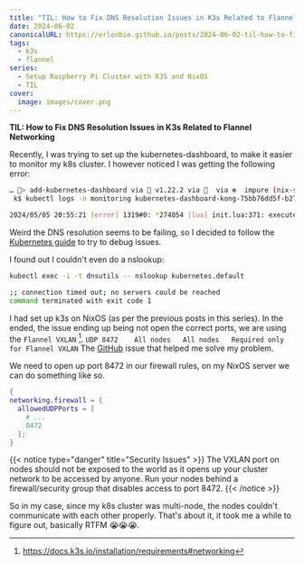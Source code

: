 ```yaml
---
title: "TIL: How to Fix DNS Resolution Issues in K3s Related to Flannel Networking"
date: 2024-06-02
canonicalURL: https://erlonbie.github.io/posts/2024-06-02-til-how-to-fix-dns-resolution-issues-in-k3s-related-to-flannel-networking
tags:
  - k3s
  - flannel
series:
  - Setup Raspberry Pi Cluster with K3S and NixOS
  - TIL
cover:
  image: images/cover.png
---
```


**TIL: How to Fix DNS Resolution Issues in K3s Related to Flannel Networking**


Recently, I was trying to set up the kubernetes-dashboard, to make it easier to monitor my k8s cluster. I however noticed
I was getting the following error:

```bash
… > add-kubernetes-dashboard via 🐹 v1.22.2 via   via ❄  impure (nix-shell-env)
 k$ kubectl logs -n monitoring kubernetes-dashboard-kong-75bb76dd5f-b27ll

2024/05/05 20:55:21 [error] 1319#0: *274054 [lua] init.lua:371: execute(): DNS resolution failed: failed to receive reply from UDP server 10.43.0.10:53: timeout. Tried: nil, client: 127.0.0.1, server: kong, request: "GET / HTTP/2.0", host: "localhost:8443", request_id: "af30b3162db70e2de8f1073a40f7d865"
```


Weird the DNS resolution seems to be failing, so I decided to follow the
[Kubernetes guide](https://kubernetes.io/docs/tasks/administer-cluster/dns-debugging-resolution/) to try to debug issues.

I found out I couldn't even do a nslookup:

```bash
kubectl exec -i -t dnsutils -- nslookup kubernetes.default

;; connection timed out; no servers could be reached
command terminated with exit code 1
```

I had set up k3s on NixOS (as per the previous posts in this series). In the ended, the issue ending up being not
open the correct ports, we are using the `Flannel VXLAN` [^1]. `UDP	8472	All nodes	All nodes	Required only for Flannel VXLAN`
The [GitHub](https://github.com/NixOS/nixpkgs/issues/175513#issuecomment-1147755254) issue that helped me solve my problem.

We need to open up port 8472 in our firewall rules, on my NixOS server we can do something like so.

```nix
{
networking.firewall = {
  allowedUDPPorts = [
    # ...
    8472
  ];
}
```

{{< notice type="danger" title="Security Issues" >}}
The VXLAN port on nodes should not be exposed to the world as it opens up your cluster network to be accessed by anyone. Run your nodes behind a firewall/security group that disables access to port 8472.
{{< /notice >}}

So in my case, since my k8s cluster was multi-node, the nodes couldn't communicate with each other properly.
That's about it, it took me a while to figure out, basically RTFM 😭😭😭.

[^1]: https://docs.k3s.io/installation/requirements#networking
